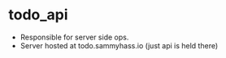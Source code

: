 # todo\_api

* Responsible for server side ops.
* Server hosted at todo.sammyhass.io (just api is held there)
